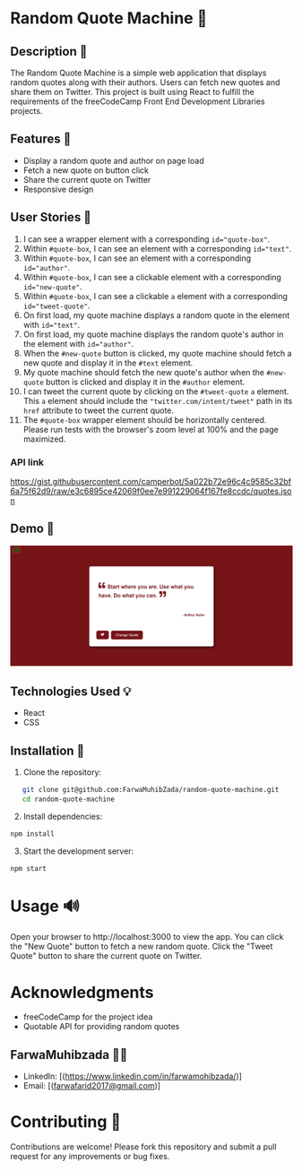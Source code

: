 # Random Quote Machine 🔁

## Description 📜

The Random Quote Machine is a simple web application that displays random quotes along with their authors. Users can fetch new quotes and share them on Twitter. This project is built using React  to fulfill the requirements of the freeCodeCamp Front End Development Libraries projects.

## Features 🎉

- Display a random quote and author on page load
- Fetch a new quote on button click
- Share the current quote on Twitter
- Responsive design 

## User Stories 👧

1. I can see a wrapper element with a corresponding `id="quote-box"`.
2. Within `#quote-box`, I can see an element with a corresponding `id="text"`.
3. Within `#quote-box`, I can see an element with a corresponding `id="author"`.
4. Within `#quote-box`, I can see a clickable element with a corresponding `id="new-quote"`.
5. Within `#quote-box`, I can see a clickable `a` element with a corresponding `id="tweet-quote"`.
6. On first load, my quote machine displays a random quote in the element with `id="text"`.
7. On first load, my quote machine displays the random quote's author in the element with `id="author"`.
8. When the `#new-quote` button is clicked, my quote machine should fetch a new quote and display it in the `#text` element.
9. My quote machine should fetch the new quote's author when the `#new-quote` button is clicked and display it in the `#author` element.
10. I can tweet the current quote by clicking on the `#tweet-quote` `a` element. This `a` element should include the `"twitter.com/intent/tweet"` path in its `href` attribute to tweet the current quote.
11. The `#quote-box` wrapper element should be horizontally centered. Please run tests with the browser's zoom level at 100% and the page maximized.

### API link 
https://gist.githubusercontent.com/camperbot/5a022b72e96c4c9585c32bf6a75f62d9/raw/e3c6895ce42069f0ee7e991229064f167fe8ccdc/quotes.json

## Demo 📸

![Random Quote Machine Screenshot](./src/assets/Capture.PNG)


## Technologies Used 💡

- React
- CSS

## Installation 🔧

1. Clone the repository:
```bash
   git clone git@github.com:FarwaMuhibZada/random-quote-machine.git
   cd random-quote-machine
```
2. Install dependencies:
```bash
npm install
```

3. Start the development server:
```bash 
npm start
```

# Usage 🔊
Open your browser to http://localhost:3000 to view the app. You can click the "New Quote" button to fetch a new random quote. Click the "Tweet Quote" button to share the current quote on Twitter.

# Acknowledgments
- freeCodeCamp for the project idea
- Quotable API for providing random quotes

## FarwaMuhibzada 👩‍💻

- LinkedIn: [(https://www.linkedin.com/in/farwamohibzada/)]
- Email:  [(farwafarid2017@gmail.com)]


# Contributing 🙏
Contributions are welcome! Please fork this repository and submit a pull request for any improvements or bug fixes.
